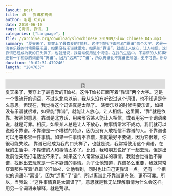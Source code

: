 ```yaml
---
layout: post
title: 45 - 靠谱和离谱
author: 昕煜 Xinyu
date: 2010-06-10
tags: [离谱, 靠谱, ]
categories: ["Language", ]
file: //archive.org/download/slowchinese_201909/Slow_Chinese_045.mp3
summary: "夏天来了，我穿上了最喜爱的T恤衫。这件T恤衫正面写着“靠谱”两个大字。这是一个很流行的词语，不过来北京以前，我从来没有听说过这个词语，也不知道是什么意思。但现在，我觉得这个词语真是太酷了。  
演奏乐器的时候需要乐谱，如果没有乐谱就很难，如果能“靠谱”，就能让人放心，让人相信。这里面，“靠”就是依靠、按照的意思。靠谱是北方话，用来形容某人能让人相信，或者用另一个词语来说，就是可靠。相反，如果某人总是让人不放心，做事情常常不成功，我们就可以说他不靠谱。不靠谱是一个糟糕的特点，因为没有人敢相信不靠谱的人。不靠谱也可以用来形容一件事情。如果一件事情不靠谱，那就最好不要做，因为它很难，你很可能失败。  
靠谱已经成为我的口头禅了，也就是说，我常常使用这个词语。在我的生活中，不靠谱的人和事情太多了。比如，我和朋友说好了一起去玩，但是出发前他突然打电话说不来了。如果这个人常常做这样的事情，我就会觉得他不靠谱，找他出去玩就是一件不靠谱的事情。为了让他知道，靠谱多么重要，我就常常穿着那件写着“靠谱”的T恤衫，让他看到，同时也让自己更靠谱一点。  
还有一个相似的词语叫“离谱”。因为“远离”了“谱”，所以离谱比不靠谱更夸张，更不可靠。所以，当我说：“这件事情真是太离谱了”，意思就是我无法理解事情为什么会这样。用另一个词语来解释，就是荒谬。"
duration: "0:02:31.479246"
length: "2847637"
---
```


<iframe src="https://archive.org/embed/slowchinese_201909/Slow_Chinese_045.mp3" width="500" height="30" frameborder="0" webkitallowfullscreen="true" mozallowfullscreen="true" allowfullscreen></iframe>
夏天来了，我穿上了最喜爱的T恤衫。这件T恤衫正面写着“靠谱”两个大字。这是一个很流行的词语，不过来北京以前，我从来没有听说过这个词语，也不知道是什么意思。但现在，我觉得这个词语真是太酷了。  
演奏乐器的时候需要乐谱，如果没有乐谱就很难，如果能“靠谱”，就能让人放心，让人相信。这里面，“靠”就是依靠、按照的意思。靠谱是北方话，用来形容某人能让人相信，或者用另一个词语来说，就是可靠。相反，如果某人总是让人不放心，做事情常常不成功，我们就可以说他不靠谱。不靠谱是一个糟糕的特点，因为没有人敢相信不靠谱的人。不靠谱也可以用来形容一件事情。如果一件事情不靠谱，那就最好不要做，因为它很难，你很可能失败。  
靠谱已经成为我的口头禅了，也就是说，我常常使用这个词语。在我的生活中，不靠谱的人和事情太多了。比如，我和朋友说好了一起去玩，但是出发前他突然打电话说不来了。如果这个人常常做这样的事情，我就会觉得他不靠谱，找他出去玩就是一件不靠谱的事情。为了让他知道，靠谱多么重要，我就常常穿着那件写着“靠谱”的T恤衫，让他看到，同时也让自己更靠谱一点。  
还有一个相似的词语叫“离谱”。因为“远离”了“谱”，所以离谱比不靠谱更夸张，更不可靠。所以，当我说：“这件事情真是太离谱了”，意思就是我无法理解事情为什么会这样。用另一个词语来解释，就是荒谬。